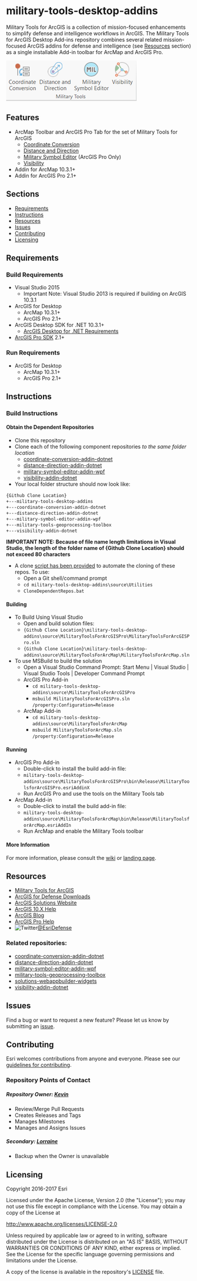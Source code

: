 # military-tools-desktop-addins

Military Tools for ArcGIS is a collection of mission-focused enhancements to simplify defense and intelligence workflows in ArcGIS. The Military Tools for ArcGIS Desktop Add-ins repository combines several related mission-focused ArcGIS addins for defense and intelligence (see [Resources](#resources) section) as a single installable Add-in toolbar for ArcMap and ArcGIS Pro.

![screenshot of toolbar](Screenshot.png)

## Features

* ArcMap Toolbar and ArcGIS Pro Tab for the set of Military Tools for ArcGIS
	* [Coordinate Conversion](https://github.com/Esri/coordinate-conversion-addin-dotnet)
	* [Distance and Direction](https://github.com/Esri/distance-direction-addin-dotnet)
	* [Military Symbol Editor](https://github.com/Esri/military-symbol-editor-addin-wpf) (ArcGIS Pro Only)
	* [Visibility](https://github.com/Esri/visibility-addin-dotnet)
* Addin for ArcMap 10.3.1+
* Addin for ArcGIS Pro 2.1+ 

## Sections

* [Requirements](#requirements)
* [Instructions](#instructions)
* [Resources](#resources)
* [Issues](#issues)
* [Contributing](#contributing)
* [Licensing](#licensing)

## Requirements

### Build Requirements 

* Visual Studio 2015
    * Important Note: Visual Studio 2013 is required if building on ArcGIS 10.3.1
* ArcGIS for Desktop 
	* ArcMap 10.3.1+
	* ArcGIS Pro 2.1+
* ArcGIS Desktop SDK for .NET 10.3.1+
	* [ArcGIS Desktop for .NET Requirements](https://desktop.arcgis.com/en/desktop/latest/get-started/system-requirements/arcobjects-sdk-system-requirements.htm)
* [ArcGIS Pro SDK](http://pro.arcgis.com/en/pro-app/sdk/) 2.1+

### Run Requirements

* ArcGIS for Desktop 
	* ArcMap 10.3.1+
	* ArcGIS Pro 2.1+

## Instructions

### Build Instructions

#### Obtain the Dependent Repositories

* Clone this repository
* Clone each of the following component repositories *to the same folder location* 
	* [coordinate-conversion-addin-dotnet](https://github.com/Esri/coordinate-conversion-addin-dotnet)
	* [distance-direction-addin-dotnet](https://github.com/Esri/distance-direction-addin-dotnet)
	* [military-symbol-editor-addin-wpf](https://github.com/Esri/military-symbol-editor-addin-wpf)
	* [visibility-addin-dotnet](https://github.com/Esri/visibility-addin-dotnet)
* Your local folder structure should now look like:

```
{Github Clone Location}
+---military-tools-desktop-addins
+---coordinate-conversion-addin-dotnet
+---distance-direction-addin-dotnet
+---military-symbol-editor-addin-wpf
+---military-tools-geoprocessing-toolbox
+---visibility-addin-dotnet
```

**IMPORTANT NOTE: Because of file name length limitations in Visual Studio, the length of the folder name of {Github Clone Location} should not exceed 80 characters**

* A clone [script has been provided](./source/Utilities/CloneDependentRepos.bat) to automate the cloning of these repos. To use:
	* Open a Git shell/command prompt 
	* `cd military-tools-desktop-addins\source\Utilities`
	* `CloneDependentRepos.bat`

#### Building

* To Build Using Visual Studio
	* Open and build solution files:
	* `{Github Clone Location}\military-tools-desktop-addins\source\MilitaryToolsForArcGISPro\MilitaryToolsForArcGISPro.sln`
	* `{Github Clone Location}\military-tools-desktop-addins\source\MilitaryToolsForArcMap\MilitaryToolsForArcMap.sln`
* To use MSBuild to build the solution
	* Open a Visual Studio Command Prompt: Start Menu | Visual Studio | Visual Studio Tools | Developer Command Prompt
	* ArcGIS Pro Add-in
		* ``` cd military-tools-desktop-addins\source\MilitaryToolsForArcGISPro ```
		* ``` msbuild MilitaryToolsForArcGISPro.sln /property:Configuration=Release ```
	* ArcMap Add-in
		* ``` cd military-tools-desktop-addins\source\MilitaryToolsForArcMap ```
		* ``` msbuild MilitaryToolsForArcMap.sln /property:Configuration=Release ```

#### Running

* ArcGIS Pro Add-in
	* Double-click to install the build add-in file: 
	* `military-tools-desktop-addins\source\MilitaryToolsForArcGISPro\bin\Release\MilitaryToolsforArcGISPro.esriAddinX`
	* Run ArcGIS Pro and use the tools on the Military Tools tab
* ArcMap Add-in
	* Double-click to install the build add-in file: 
	* `military-tools-desktop-addins\source\MilitaryToolsForArcMap\bin\Release\MilitaryToolsforArcMap.esriAddIn`
	* Run ArcMap and enable the Military Tools toolbar

#### More Information

For more information, please consult the [wiki](https://github.com/Esri/military-tools-desktop-addins/wiki) or [landing page](https://esri.github.io/military-tools-desktop-addins).

## Resources

* [Military Tools for ArcGIS](http://solutions.arcgis.com/defense/help/military-tools/)
* [ArcGIS for Defense Downloads](http://appsforms.esri.com/products/download/#ArcGIS_for_Defense)
* [ArcGIS Solutions Website](http://solutions.arcgis.com/military/)
* [ArcGIS 10.X Help](http://resources.arcgis.com/en/help/)
* [ArcGIS Blog](http://blogs.esri.com/esri/arcgis/)
* [ArcGIS Pro Help](http://pro.arcgis.com/en/pro-app/)
* ![Twitter](https://g.twimg.com/twitter-bird-16x16.png)[@EsriDefense](http://twitter.com/EsriDefense)

### Related repositories:

* [coordinate-conversion-addin-dotnet](https://github.com/Esri/coordinate-conversion-addin-dotnet)
* [distance-direction-addin-dotnet](https://github.com/Esri/distance-direction-addin-dotnet)
* [military-symbol-editor-addin-wpf](https://github.com/Esri/military-symbol-editor-addin-wpf)
* [military-tools-geoprocessing-toolbox](https://github.com/Esri/military-tools-geoprocessing-toolbox)
* [solutions-webappbuilder-widgets](https://github.com/Esri/solutions-webappbuilder-widgets)
* [visibility-addin-dotnet](https://github.com/Esri/visibility-addin-dotnet)

## Issues

Find a bug or want to request a new feature?  Please let us know by submitting an [issue](https://github.com/Esri/military-tools-desktop-addins/issues).

## Contributing

Esri welcomes contributions from anyone and everyone. Please see our [guidelines for contributing](https://github.com/esri/contributing).

### Repository Points of Contact

##### Repository Owner: [Kevin](https://github.com/kgonzago)

* Review/Merge Pull Requests
* Creates Releases and Tags
* Manages Milestones
* Manages and Assigns Issues

##### Secondary: [Lorraine](https://github.com/lfunkhouser)

* Backup when the Owner is unavailable

## Licensing

Copyright 2016-2017 Esri

Licensed under the Apache License, Version 2.0 (the "License");
you may not use this file except in compliance with the License.
You may obtain a copy of the License at

   http://www.apache.org/licenses/LICENSE-2.0

Unless required by applicable law or agreed to in writing, software
distributed under the License is distributed on an "AS IS" BASIS,
WITHOUT WARRANTIES OR CONDITIONS OF ANY KIND, either express or implied.
See the License for the specific language governing permissions and
limitations under the License.

A copy of the license is available in the repository's [LICENSE](./LICENSE) file.

